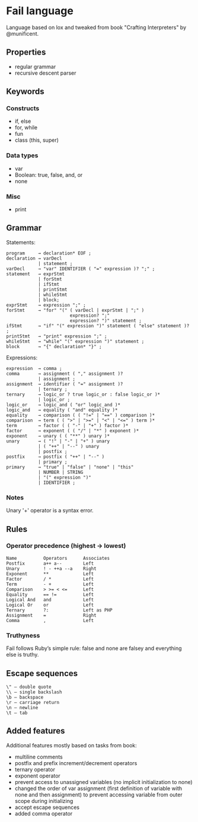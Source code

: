 # Fail language

Language based on lox and tweaked from book "Crafting Interpreters" by @munificent.

## Properties
- regular grammar
- recursive descent parser

## Keywords
### Constructs
- if, else
- for, while
- fun
- class (this, super)

### Data types
- var
- Boolean: true, false, and, or
- none

### Misc
- print

## Grammar
Statements:
   
    program     → declaration* EOF ;
    declaration → varDecl
                | statement ;
    varDecl     → "var" IDENTIFIER ( "=" expression )? ";" ;
    statement   → exprStmt
                | forStmt
                | ifStmt
                | printStmt
                | whileStmt
                | block;
    exprStmt    → expression ";" ;
    forStmt     → "for" "(" ( varDecl | exprStmt | ";" )
                            expression? ";"
                            expression? ")" statement ;
    ifStmt      → "if" "(" expression ")" statement ( "else" statement )? ;
    printStmt   → "print" expression ";" ;
    whileStmt   → "while" "(" expression ")" statement ;
    block       → "{" declaration* "}" ;

Expressions:

    expression  → comma ;
    comma       → assignment ( "," assignment )?
                | assignment ;
    assignment  → identifier ( "=" assignment )?
                | ternary ;
    ternary     → logic_or ? true logic_or : false logic_or )*
                | logic_or ;
    logic_or    → logic_and ( "or" logic_and )*
    logic_and   → equality ( "and" equality )*
    equality    → comparison ( ( "!=" | "==" ) comparison )*
    comparison  → term ( ( ">" | ">=" | "<" | "<=" ) term )*
    term        → factor ( ( "-" | "+" ) factor )*
    factor      → exponent ( ( "/" | "*" ) exponent )*
    exponent    → unary ( ( "**" ) unary )*
    unary       → ( "!" | "-" | "+" ) unary
                | ( "++" | "--" ) unary
                | postfix ;
    postfix     → postfix ( "++" | "--" )
                | primary ;
    primary     → "true" | "false" | "none" | "this"
                | NUMBER | STRING
                | "(" expression ")"
                | IDENTIFIER ;
               
### Notes
Unary '+' operator is a syntax error.

## Rules
### Operator precedence (highest → lowest)

    Name	      Operators	     Associates
    Postfix       a++ a--        Left
    Unary	      ! - ++a --a    Right
    Exponent      **             Left
    Factor	      / *            Left
    Term	      - +            Left
    Comparison    > >= < <=	     Left
    Equality      == !=          Left
    Logical And   and            Left
    Logical Or    or             Left
    Ternary       ?:             Left as PHP
    Assignment    =              Right
    Comma         ,              Left

### Truthyness
Fail follows Ruby’s simple rule: false and none are falsey and everything else is truthy.

## Escape sequences
    \" – double quote
    \\ – single backslash
    \b – backspace
    \r – carriage return
    \n – newline
    \t – tab

## Added features
Additional features mostly based on tasks from book:
- multiline comments
- postfix and prefix increment/decrement operators
- ternary operator
- exponent operator
- prevent access to unassigned variables (no implicit initialization to none)
- changed the order of var assignment (first definition of variable with none and then assignment)
  to prevent accessing variable from outer scope during initializing
- accept escape sequences
- added comma operator